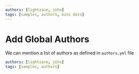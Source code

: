 ```yaml
---
authors: [lightzane, john]
tags: [samples, authors, mini docs]
---
```


# Add Global Authors

We can mention a list of authors as defined in `authors.yml` file

<!-- truncate -->

[Comment]: <> (Everything above the truncate will be displayed in the "summary")
[Comment]: <> (Everything below the truncate will be displayed in the "read more")

```yml
authors: [lightzane, john]
tags: [samples, authors]
```
